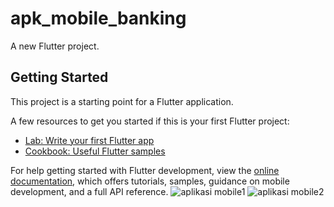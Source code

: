 # apk_mobile_banking

A new Flutter project.

## Getting Started

This project is a starting point for a Flutter application.

A few resources to get you started if this is your first Flutter project:

- [Lab: Write your first Flutter app](https://docs.flutter.dev/get-started/codelab)
- [Cookbook: Useful Flutter samples](https://docs.flutter.dev/cookbook)

For help getting started with Flutter development, view the
[online documentation](https://docs.flutter.dev/), which offers tutorials,
samples, guidance on mobile development, and a full API reference.
![aplikasi mobile1](https://user-images.githubusercontent.com/75570886/192821145-30f27048-0cf8-439b-bf28-34d8492986f2.jpg)
![aplikasi mobile2](https://user-images.githubusercontent.com/75570886/192821178-0d99f9cc-be50-4ff5-89a0-b978148ce6dd.jpg)

